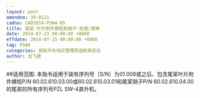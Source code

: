 ```yaml
---
layout: post
amendno: 39-8111
cadno: CAD2014-PSW4-05
title: 尾桨-叶片附件螺栓和销子-检查/更换
date: 2014-07-23 00:00:00 +0800
effdate: 2014-07-25 00:00:00 +0800
tag: PSW4
categories: 民航华东地区管理局适航审定处
author: 龙飞君
---
```


##适用范围:
本指令适用于装有序列号（S/N）为01.006或之后、包含尾桨叶片附件螺栓P/N 60.02.610.03.00或60.02.610.03.01和尾桨销子P/N
60.02.610.04.00的尾桨的所有序列号PZL SW-4直升机。

